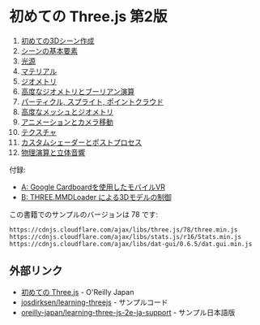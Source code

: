 # 初めての Three.js 第2版

1. [初めての3Dシーン作成](01/README.md)
2. [シーンの基本要素](02/README.md)
3. [光源](03/README.md)
4. [マテリアル](04/README.md)
5. [ジオメトリ](05/README.md)
6. [高度なジオメトリとブーリアン演算](06/README.md)
7. [パーティクル, スプライト, ポイントクラウド](07/README.md)
8. [高度なメッシュとジオメトリ](08/README.md)
9. [アニメーションとカメラ移動](09/README.md)
10. [テクスチャ](10/README.md)
11. [カスタムシェーダーとポストプロセス](11/README.md)
12. [物理演算と立体音響](12/README.md)

付録:
- [A: Google Cardboardを使用したモバイルVR](appendix-a/README.md)
- [B: THREE.MMDLoader による3Dモデルの制御](appendix-b/README.md)

この書籍でのサンプルのバージョンは 78 です:

```
https://cdnjs.cloudflare.com/ajax/libs/three.js/78/three.min.js
https://cdnjs.cloudflare.com/ajax/libs/stats.js/r16/Stats.min.js
https://cdnjs.cloudflare.com/ajax/libs/dat-gui/0.6.5/dat.gui.min.js
```

## 外部リンク
- [初めての Three.js](https://www.oreilly.co.jp/books/9784873117706/) - O'Reilly Japan
- [josdirksen/learning-threejs](https://github.com/josdirksen/learning-threejs) - サンプルコード
- [oreilly-japan/learning-three-js-2e-ja-support](oreilly-japan/learning-three-js-2e-ja-support) - サンプル日本語版

